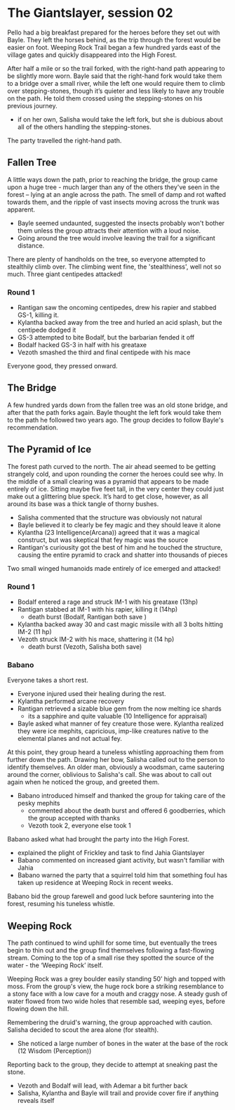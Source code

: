 # The Giantslayer, session 02

Pello had a big breakfast prepared for the heroes before they set out with Bayle. They left the horses behind, as the trip through the forest would be easier on foot. Weeping Rock Trail began a few hundred yards east of the village gates and quickly disappeared into the High Forest.

After half a mile or so the trail forked, with the right-hand path appearing to be slightly more worn. Bayle said that the right-hand fork would take them to a bridge over a small river, while the left one would require them to climb over stepping-stones, though it’s quieter and less likely to have any trouble on the path. He told them crossed using the stepping-stones on his previous journey.

- if on her own, Salisha would take the left fork, but she is dubious about all of the others handling the stepping-stones.

The party travelled the right-hand path.

## Fallen Tree

A little ways down the path, prior to reaching the bridge, the group came upon a huge tree - much larger than any of the others they've seen in the forest – lying at an angle across the path. The smell of damp and rot wafted towards them, and the ripple of vast insects moving across the trunk was apparent.

- Bayle seemed undaunted, suggested the insects probably won't bother them unless the group attracts their attention with a loud noise.
- Going around the tree would involve leaving the trail for a significant distance.

There are plenty of handholds on the tree, so everyone attempted to stealthily climb over. The climbing went fine, the 'stealthiness', well not so much. Three giant centipedes attacked!

### Round 1

- Rantigan saw the oncoming centipedes, drew his rapier and stabbed GS-1, killing it.
- Kylantha backed away from the tree and hurled an acid splash, but the centipede dodged it
- GS-3 attempted to bite Bodalf, but the barbarian fended it off
- Bodalf hacked GS-3 in half with his greataxe
- Vezoth smashed the third and final centipede with his mace

Everyone good, they pressed onward.

## The Bridge

A few hundred yards down from the fallen tree was an old stone bridge, and after that the path forks again. Bayle thought the left fork would take them to the path he followed two years ago. The group decides to follow Bayle's recommendation.

## The Pyramid of Ice

The forest path curved to the north. The air ahead seemed to be getting strangely cold, and upon rounding the corner the heroes could see why. In the middle of a small clearing was a pyramid that appears to be made entirely of ice. Sitting maybe five feet tall, in the very center they could just make out a glittering blue speck. It’s hard to get close, however, as all around its base was a thick tangle of thorny bushes.

- Salisha commented that the structure was obviously not natural
- Bayle believed it to clearly be fey magic and they should leave it alone
- Kylantha (23 Intelligence(Arcana)) agreed that it was a magical construct, but was skeptical that fey magic was the source
- Rantigan's curiousity got the best of him and he touched the structure, causing the entire pyramid to crack and shatter into thousands of pieces

Two small winged humanoids made entirely of ice emerged and attacked!

### Round 1

- Bodalf entered a rage and struck IM-1 with his greataxe (13hp)
- Rantigan stabbed at IM-1 with his rapier, killing it (14hp)
	- death burst (Bodalf, Rantigan both save )
- Kylantha backed away 30 and cast magic missile with all 3 bolts hitting IM-2 (11 hp)
- Vezoth struck IM-2 with his mace, shattering it (14 hp)
	- death burst (Vezoth, Salisha both save)


### Babano

Everyone takes a short rest. 

- Everyone injured used their healing during the rest. 
- Kylantha performed arcane recovery
- Rantigan retrieved a sizable blue gem from the now melting ice shards
	- its a sapphire and quite valuable (10 Intelligence for appraisal)
- Bayle asked what manner of fey creature those were. Kylantha realized they were ice mephits, capricious, imp-like creatures native to the elemental planes and not actual fey. 

At this point, they group heard a tuneless whistling approaching them from further down the path. Drawing her bow, Salisha called out to the person to identify themselves. An older man, obviously a woodsman, came sautering around the corner, oblivious to Salisha's call. She was about to call out again when he noticed the group, and greeted them.

- Babano introduced himself and thanked the group for taking care of the pesky mephits
	- commented about the death burst and offered 6 goodberries, which the group accepted with thanks
	- Vezoth took 2, everyone else took 1

Babano asked what had brought the party into the High Forest.

- explained the plight of Frickley and task to find Jahia Giantslayer
- Babano commented on increased giant activity, but wasn't familiar with Jahia
- Babano warned the party that a squirrel told him that something foul has taken up residence at Weeping Rock in recent weeks.

Babano bid the group farewell and good luck before sauntering into the forest, resuming his tuneless whistle.

## Weeping Rock

The path continued to wind uphill for some time, but eventually the trees begin to thin out and the group find themselves following a fast-flowing stream. Coming to the top of a small rise they spotted the source of the water - the ‘Weeping Rock’ itself.
Weeping Rock was a grey boulder easily standing 50’ high and topped with moss. From the group's view, the huge rock bore a striking resemblance to a stony face with a low cave for a mouth and craggy nose. A steady gush of water flowed from two wide holes that resemble sad, weeping eyes, before flowing down the hill.

Remembering the druid's warning, the group approached with caution. Salisha decided to scout the area alone (for stealth).

- She noticed a large number of bones in the water at the base of the rock (12 Wisdom (Perception))

Reporting back to the group, they decide to attempt at sneaking past the stone.

- Vezoth and Bodalf will lead, with Ademar a bit further back
- Salisha, Kylantha and Bayle will trail and provide cover fire if anything reveals itself



	
		